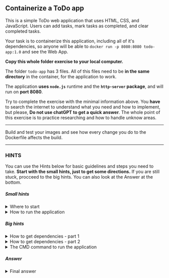 ## Containerize a ToDo app
This is a simple ToDo web application that uses HTML, CSS, and JavaScript. Users can add tasks, mark tasks as completed, and clear completed tasks.

Your task is to containerize this application, including all of it's dependencies, so anyone will be able to `docker run -p 8080:8080 todo-app:1.0` and see the Web App.

**Copy this whole folder exercise to your local computer.**

The folder `todo-app` has 3 files. All of this files need to be **in the same directory** in the container, for the application to work.

The application **uses `node.js`** runtime and the **`http-server` package**, and will run on **port 8080**.

Try to complete the exercise with the minimal information above. You **have** to search the internet to understand what you need and how to implement, but please, **Do not use chatGPT to get a quick answer**. 
The whole point of this exercise is to practice researching and how to handle unknow areas.

---

Build and test your images and see how every change you do to the Dockerfile affects the build.

---

### HINTS
You can use the Hints below for basic guidelines and steps you need to take.
**Start with the small hints, just to get some directions.**
If you are still stuck, procceed to the big hints.
You can also look at the Answer at the bottom.


##### Small hints

<details>
  <summary>Where to start</summary>

First, Try to understand what dependencies you have to intsall. The app needs `nodejs` and needs the `http-server` **package**. 

Is there already a docker image with these dependencies that you can use? 
If you dont want to base yours on another image, how can you install `nodejs` and `http-server` on your own image?
(`http-server` is a package, so we need some sort of **package manager** to be able to install it...)
</details>

<details>
  <summary>How to run the application</summary>
  
The application uses **http-server** package. You need to figure out what http-server command you need to run this application on port 8080. Then, you can enter it in the `CMD` line in your Dockerfile.
</details>

##### Big hints
<details>
  <summary>How to get dependencies - part 1</summary>

one way to get node.js is to base your image on [the official node docker image](https://hub.docker.com/_/node).

For example:
`FROM node:14` 

To install the **http-server** package, you would need to use the **npm package manager**, which already comes with the node image (npm for JS is like pip for python).

Try to figure out by yourself, how to use **npm** to install **http-server**.
</details>

<details>
  <summary>How to get dependencies - part 2</summary>

To install the `http-server` package, using the `npm` package manager, you can use:

`RUN npm install -g http-server`
(-g flag is to install the package **globally**, so it can be used from anywhere in the container.)
</details>

<details>
  <summary>The CMD command to run the application</summary>

To run the application with `http-server` on port 8080 you would need to add:
`CMD ["http-server", ".", "-p", "8080"]`
</details>


##### Answer
<details>
  <summary>Final answer</summary>

Dockerfile:

```
FROM node:14

WORKDIR /usr/src/app

COPY ./todo-app/ .

RUN npm install -g http-server

EXPOSE 8080

CMD ["http-server", ".", "-p", "8080"]
```

from the directory with the dockerfile, run the command:
`docker build -t todo-app .`

To run:
`docker run -p 8080:8080 todo-app`
</details>